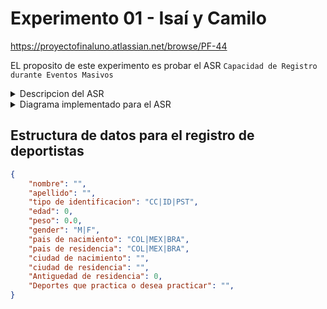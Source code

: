 # Experimento 01 - Isaí y Camilo

https://proyectofinaluno.atlassian.net/browse/PF-44

EL proposito de este experimento es probar el ASR ```Capacidad de Registro durante Eventos Masivos```

<details>
<summary>Descripcion del ASR</summary>

Como usuario de SportApp cuando me registro en la aplicación , dado que es en operación normal quiero que se pueda realizar el registro en momentos que la aplicación se este usando al mismo tiempo que otras personas. Esto se debe soportar hasta 1000 registros simultáneos. 

<table align="center">
<tr align="center">
<th>ID: PF-44</th>
<th>Escalabilidad</th>
<th>VERSION</th>
<th>V: 01</th>
</tr>
<tr align="center">
<th>FUENTE</th>
<th>ESTIMULO</th>
<th>ARTEFACTO</th>
<th>AMBIENTE</th>
</tr>
<tr align="center">
<td>Usuarios o prueba de estrés</td>
<td>Al evento click del botón registrar</td>
<td>Sistema</td>
<td>	
Operación normal</td>
</tr>
<tr align="center">
<th colspan="2">RESPUESTA</th>
<th colspan="2">MEDIDA DE LA RESPUESTA</th>
</tr>
<tr align="center">
<td colspan="2">El registro del usuario es exitoso</td>
<td colspan="2">Capacidad para soportar hasta 1000 registros simultáneos.</td>
</tr>
</table>

</details>

<details>
<summary>Diagrama implementado para el ASR</summary>

![image](https://github.com/CBarreiro22/experimentosProyectoFInal/assets/111206402/5afda3d2-ce47-4e71-9d13-94346989b2ae)


</details>

## Estructura de datos para el registro de deportistas

```json
{
    "nombre": "",
    "apellido": "",
    "tipo de identificacion": "CC|ID|PST",
    "edad": 0,
    "peso": 0.0,
    "gender": "M|F",
    "pais de nacimiento": "COL|MEX|BRA",
    "pais de residencia": "COL|MEX|BRA",
    "ciudad de nacimiento": "",
    "ciudad de residencia": "",
    "Antiguedad de residencia": 0,
    "Deportes que practica o desea practicar": "",
}
```


